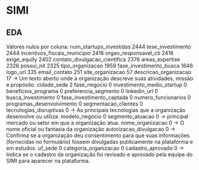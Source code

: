 # SIMI

## EDA

Valores nulos por coluna:
num_startups_investidas 2444
tese_investimento 2444
incentivos_fiscais_municipio 2416
orgao_responsavel_cti 2416
exige_equity 2402
contato_divulgacao_cientifica 2376
areas_expertise 2326
possui_nit 2325
tipo_organizacao 1959
fase_investimento_busca 1646
logo_url 335
email_contato 251
site_organizacao 57
descricao_organizacao 17 -> Um texto aberto onde a organização descreve suas atividades, missão e propósito.
cidade_sede 2
fase_negocio 0
investimento_medio_startup 0
beneficios_programa 0
preferencia_segmento 0
linkedin_url 0
busca_investimento 0
fase_investimento_captada 0
numero_funcionarios 0
programas_desenvolvimento 0
segmentacao_clientes 0
tecnologias_disruptivas 0 -> As principais tecnologias que a organização desenvolve ou utiliza.
modelo_negocio 0
segmento_atuacao 0 -> principal mercado ou setor em que a organização atua.
nome_organizacao 0 -> O nome oficial ou fantasia da organização
autorizacao_divulgacao 0 -> Confirma se a organização deu consentimento para que suas informações (fornecidas no formulário) fossem divulgadas publicamente na plataforma e em estudos.
uf_sede 0
categoria_organizacao 0
cadastro_aprovado 0 -> Indica se o cadastro da organização foi revisado e aprovado pela equipe do SIMI para aparecer na plataforma.
